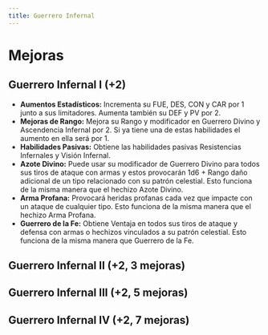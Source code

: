 ```yaml
---
title: Guerrero Infernal
---
```


# Mejoras

## Guerrero Infernal I (+2)

- **Aumentos Estadísticos:** Incrementa su FUE, DES, CON y CAR por 1 junto a sus limitadores. Aumenta también su DEF y PV por 2.
- **Mejoras de Rango:** Mejora su Rango y modificador en Guerrero Divino y Ascendencia Infernal por 2. Si ya tiene una de estas habilidades el aumento en ella será por 1. 
- **Habilidades Pasivas:** Obtiene las habilidades pasivas Resistencias Infernales y Visión Infernal.
- **Azote Divino:** Puede usar su modificador de Guerrero Divino para todos sus tiros de ataque con armas y estos provocarán 1d6 + Rango daño adicional de un tipo relacionado con su patrón celestial. Esto funciona de la misma manera que el hechizo Azote Divino.
- **Arma Profana:** Provocará heridas profanas cada vez que impacte con un ataque de cualquier tipo. Esto funciona de la misma manera que el hechizo Arma Profana.
- **Guerrero de la Fe:** Obtiene Ventaja en todos sus tiros de ataque y defensa con armas o hechizos vinculados a su patrón celestial. Esto funciona de la misma manera que Guerrero de la Fe.

## Guerrero Infernal II (+2, 3 mejoras)

## Guerrero Infernal III (+2, 5 mejoras)

## Guerrero Infernal IV (+2, 7 mejoras)